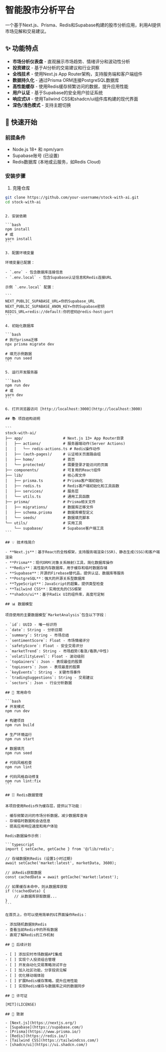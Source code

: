
# 智能股市分析平台

一个基于Next.js、Prisma、Redis和Supabase构建的股市分析应用，利用AI提供市场见解和交易建议。

## ✨ 功能特点

- **市场分析仪表盘** - 直观展示市场趋势、情绪评分和波动性分析
- **投资建议** - 基于AI分析的交易建议和行业洞察
- **全栈技术** - 使用Next.js App Router架构，支持服务端和客户端组件
- **数据持久化** - 通过Prisma ORM连接PostgreSQL数据库
- **高性能缓存** - 使用Redis缓存频繁访问的数据，提升应用性能
- **用户认证** - 基于Supabase的安全用户验证系统
- **响应式UI** - 使用Tailwind CSS和shadcn/ui组件库构建的现代界面
- **深色/浅色模式** - 支持主题切换

## 🚀 快速开始

### 前提条件

- Node.js 18+ 和 npm/yarn
- Supabase账号 (已设置)
- Redis数据库 (本地或云服务，如Redis Cloud)

### 安装步骤

1. 克隆仓库

```bash
git clone https://github.com/your-username/stock-with-ai.git
cd stock-with-ai
```
````

2. 安装依赖

```bash
npm install
# 或
yarn install
```

3. 配置环境变量

环境变量已配置：

- `.env` - 包含数据库连接信息
- `.env.local` - 包含Supabase认证信息和Redis连接URL

示例 `.env.local` 配置：

```
NEXT_PUBLIC_SUPABASE_URL=你的Supabase_URL
NEXT_PUBLIC_SUPABASE_ANON_KEY=你的Supabase密钥
REDIS_URL=redis://default:你的密码@redis-host:port
```

4. 初始化数据库

```bash
# 执行prisma迁移
npx prisma migrate dev

# 填充示例数据
npm run seed
```

5. 运行开发服务器

```bash
npm run dev
# 或
yarn dev
```

6. 打开浏览器访问 [http://localhost:3000](http://localhost:3000)

## 📚 项目结构说明

```
stock-with-ai/
├── app/                  # Next.js 13+ App Router目录
│   ├── actions/          # 服务器端动作(Server Actions)
│   │   └── redis-actions.ts # Redis操作动作
│   ├── (auth-pages)/     # 认证相关页面路由组
│   ├── home/             # 首页
│   └── protected/        # 需要登录才能访问的页面
├── components/           # 可复用的React组件
├── lib/                  # 核心库文件
│   ├── prisma.ts         # Prisma客户端初始化
│   ├── redis.ts          # Redis客户端初始化和工具函数
│   ├── services/         # 服务层
│   └── utils.ts          # 通用工具函数
├── prisma/               # Prisma相关文件
│   ├── migrations/       # 数据库迁移文件
│   ├── schema.prisma     # 数据库模型定义
│   └── seeds/            # 数据填充脚本
└── utils/                # 实用工具
    └── supabase/         # Supabase客户端工具
```

## 💡 技术栈简介

- **Next.js**：基于React的全栈框架，支持服务端渲染(SSR)、静态生成(SSG)和客户端渲染
- **Prisma**：现代ORM(对象关系映射)工具，简化数据库操作
- **Redis**：高性能内存数据库，用于缓存和临时数据存储
- **Supabase**：开源的Firebase替代品，提供认证、数据库等服务
- **PostgreSQL**：强大的开源关系型数据库
- **TypeScript**：JavaScript的超集，提供类型检查
- **Tailwind CSS**：实用优先的CSS框架
- **shadcn/ui**：基于Radix UI的组件库，高度可定制

## 📊 数据模型

项目使用的主要数据模型`MarketAnalysis`包含以下字段：

- `id`: UUID - 唯一标识符
- `date`: String - 分析日期
- `summary`: String - 市场总结
- `sentimentScore`: Float - 市场情绪评分
- `safetyScore`: Float - 安全交易评分
- `marketTrend`: String - 市场趋势(看涨/看跌/中性)
- `volatilityLevel`: Float - 波动级别
- `topGainers`: Json - 表现最佳的股票
- `topLosers`: Json - 表现最差的股票
- `keyEvents`: String - 关键市场事件
- `tradingSuggestions`: String - 交易建议
- `sectors`: Json - 行业分析数据

## 🔧 常用命令

```bash
# 开发模式
npm run dev

# 构建项目
npm run build

# 生产环境运行
npm run start

# 数据填充
npm run seed

# 代码风格检查
npm run lint

# 代码风格自动修复
npm run lint:fix
```

## 🗄️ Redis数据管理

本项目使用Redis作为缓存层，提供以下功能：

- 缓存频繁访问的市场分析数据，减少数据库查询
- 存储临时数据和会话信息
- 提高应用响应速度和用户体验

Redis数据操作示例：

```typescript
import { setCache, getCache } from '@/lib/redis';

// 存储数据到Redis (设置1小时过期)
await setCache('market:latest', marketData, 3600);

// 从Redis获取数据
const cachedData = await getCache('market:latest');

// 如果缓存未命中，则从数据库获取
if (!cachedData) {
	// 从数据库获取数据...
}
```

在首页上，你可以使用简单的UI界面操作Redis：

- 添加随机数据到Redis
- 查看当前Redis中的所有数据
- 直观了解Redis的工作机制

## 📝 后续计划

- [ ] 添加实时市场数据API集成
- [ ] 实现个人投资组合管理
- [ ] 开发自动化交易策略测试平台
- [ ] 加入社区功能，分享投资见解
- [ ] 优化移动端体验
- [ ] 扩展Redis缓存策略，提升应用性能
- [ ] 实现Redis缓存与数据库之间的数据同步

## 📄 许可证

[MIT](LICENSE)

## 🙏 致谢

- [Next.js](https://nextjs.org/)
- [Supabase](https://supabase.com/)
- [Prisma](https://www.prisma.io/)
- [Redis](https://redis.io/)
- [Tailwind CSS](https://tailwindcss.com/)
- [shadcn/ui](https://ui.shadcn.com/)
